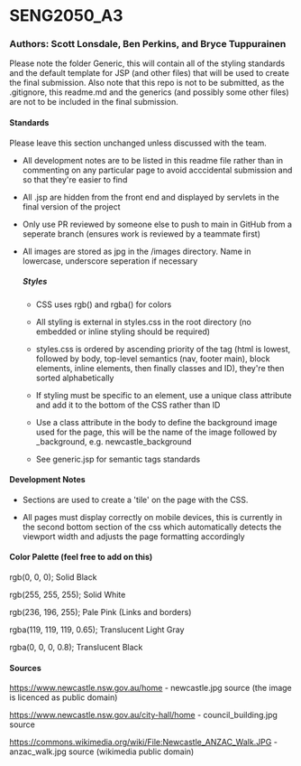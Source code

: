 # SENG2050_A3
### Authors: Scott Lonsdale, Ben Perkins, and Bryce Tuppurainen

Please note the folder Generic, this will contain all of the styling standards and the default template for JSP (and other files) that will be used to create the final submission. Also note that this repo is not to be submitted, as the .gitignore, this readme.md and the generics (and possibly some other files) are not to be included in the final submission.

#### Standards

Please leave this section unchanged unless discussed with the team.

- All development notes are to be listed in this readme file rather than in commenting on any particular page to avoid acccidental submission and so that they're easier to find

- All .jsp are hidden from the front end and displayed by servlets in the final version of the project

- Only use PR reviewed by someone else to push to main in GitHub from a seperate branch (ensures work is reviewed by a teammate first)

- All images are stored as jpg in the /images directory. Name in lowercase, underscore seperation if necessary


    ##### Styles

    - CSS uses rgb() and rgba() for colors

    - All styling is external in styles.css in the root directory (no embedded or inline styling should be required)
    
    - styles.css is ordered by ascending priority of the tag (html is lowest, followed by body, top-level semantics (nav, footer main), block elements, inline elements, then finally classes and ID), they're then sorted alphabetically

    - If styling must be specific to an element, use a unique class attribute and add it to the bottom of the CSS rather than ID

    - Use a class attribute in the body to define the background image used for the page, this will be the name of the image followed by _background, e.g. newcastle_background

    - See generic.jsp for semantic tags standards


#### Development Notes

- Sections are used to create a 'tile' on the page with the CSS.

- All pages must display correctly on mobile devices, this is currently in the second bottom section of the css which automatically detects the viewport width and adjusts the page formatting accordingly

#### Color Palette (feel free to add on this)

rgb(0, 0, 0); Solid Black

rgb(255, 255, 255); Solid White

rgb(236, 196, 255); Pale Pink (Links and borders)

rgba(119, 119, 119, 0.65); Translucent Light Gray

rgba(0, 0, 0, 0.8); Translucent Black

#### Sources

https://www.newcastle.nsw.gov.au/home - newcastle.jpg source (the image is licenced as public domain)

https://www.newcastle.nsw.gov.au/city-hall/home - council_building.jpg source

https://commons.wikimedia.org/wiki/File:Newcastle_ANZAC_Walk.JPG - anzac_walk.jpg source (wikimedia public domain)